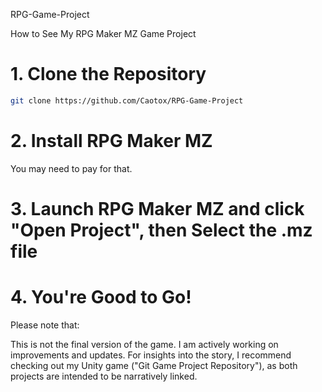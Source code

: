 RPG-Game-Project

How to See My RPG Maker MZ Game Project

# 1. Clone the Repository
```bash
git clone https://github.com/Caotox/RPG-Game-Project
```
# 2. Install RPG Maker MZ
You may need to pay for that.

# 3. Launch RPG Maker MZ and click "Open Project", then Select the .mz file

# 4. You're Good to Go! 
Please note that:

This is not the final version of the game.
I am actively working on improvements and updates.
For insights into the story, I recommend checking out my Unity game ("Git Game Project Repository"), as both projects are intended to be narratively linked.
